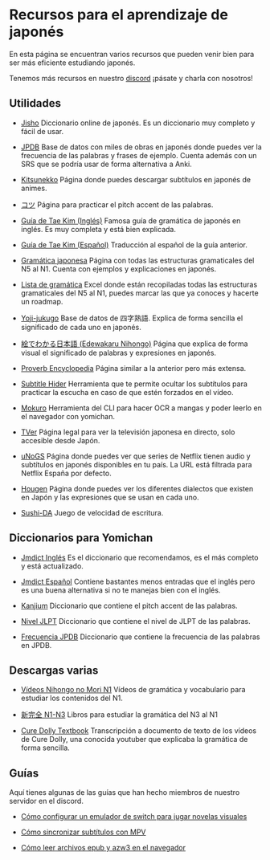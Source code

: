 # Recursos para el aprendizaje de japonés

En esta página se encuentran varios recursos que pueden venir bien para ser más eficiente estudiando japonés.

Tenemos más recursos en nuestro [discord](https://discord.gg/y8P7mpDTcB) ¡pásate y charla con nosotros!

## Utilidades

- [Jisho](https://jisho.org/) Diccionario online de japonés. Es un diccionario muy completo y fácil de usar.

- [JPDB](https://jpdb.io/) Base de datos con miles de obras en japonés donde puedes ver la frecuencia de las palabras y frases de ejemplo. Cuenta además con un SRS que se podría usar de forma alternativa a Anki.

- [Kitsunekko](https://kitsunekko.net/dirlist.php?dir=subtitles%2Fjapanese%2F) Página donde puedes descargar subtítulos en japonés de animes.

- [コツ](https://kotu.io/tests/pitchaccent/minimalpairs) Página para practicar el pitch accent de las palabras.

- [Guía de Tae Kim (Inglés)](http://www.guidetojapanese.org/learn/grammar) Famosa guía de gramática de japonés en inglés. Es muy completa y está bien explicada.

- [Guía de Tae Kim (Español)](https://www.guidetojapanese.org/spanish/index.html) Traducción al español de la guía anterior.

- [Gramática japonesa](https://nihongokyoshi-net.com/jlpt-grammars/) Página con todas las estructuras gramaticales del N5 al N1. Cuenta con ejemplos y explicaciones en japonés.

- [Lista de gramática](https://docs.google.com/spreadsheets/d/13Y5mKuSCD6lbzUHEd41BOw6lXNSPtvQKQClZFKjsY84/edit#gid=0) Excel donde están recopiladas todas las estructuras gramaticales del N5 al N1, puedes marcar las que ya conoces y hacerte un roadmap.

- [Yoji-jukugo](https://yoji-jukugo.com/) Base de datos de 四字熟語. Explica de forma sencilla el significado de cada uno en japonés.

- [絵でわかる日本語 (Edewakaru Nihongo)](https://edewakarunihongo.com/) Página que explica de forma visual el significado de palabras y expresiones en japonés.

- [Proverb Encyclopedia](https://proverb-encyclopedia.com/) Página similar a la anterior pero más extensa.

- [Subtitle Hider](https://xcaocao.github.io/SubtitleHider/) Herramienta que te permite ocultar los subtítulos para practicar la escucha en caso de que estén forzados en el vídeo.

- [Mokuro](https://github.com/kha-white/mokuro) Herramienta del CLI para hacer OCR a mangas y poder leerlo en el navegador con yomichan.

- [TVer](https://tver.jp/) Página legal para ver la televisión japonesa en directo, solo accesible desde Japón.

- [uNoGS](https://unogs.com/search/?country_andorunique=or&start_year=1900&end_year=2022&end_rating=10&genrelist=&type=Series&audio=Japanese&subtitle=Japanese&audiosubtitle_andor=or&countrylist=270) Página donde puedes ver que series de Netflix tienen audio y subtítulos en japonés disponibles en tu país. La URL está filtrada para Netflix España por defecto.

- [Hougen](https://hougen.u-biq.org/japanese.html) Página donde puedes ver los diferentes dialectos que existen en Japón y las expresiones que se usan en cada uno.

- [Sushi-DA](https://sushida.net/play.html) Juego de velocidad de escritura.

## Diccionarios para Yomichan

- [Jmdict Inglés](https://github.com/FooSoft/yomichan/raw/dictionaries/jmdict_english.zip) Es el diccionario que recomendamos, es el más completo y está actualizado.

- [Jmdict Español](https://github.com/FooSoft/yomichan/raw/dictionaries/jmdict_spanish.zip) Contiene bastantes menos entradas que el inglés pero es una buena alternativa si no te manejas bien con el inglés.

- [Kanjium](https://github.com/FooSoft/yomichan/raw/dictionaries/kanjium_pitch_accents.zip) Diccionario que contiene el pitch accent de las palabras.

- [Nivel JLPT](https://github.com/stephenmk/yomichan-jlpt-vocab/releases/tag/rev.JLPT%3B2022-01-30) Diccionario que contiene el nivel de JLPT de las palabras.

- [Frecuencia JPDB](https://github.com/MarvNC/jpdb-freq-list/releases/tag/2022-05-09) Diccionario que contiene la frecuencia de las palabras en JPDB.

## Descargas varias

- [Vídeos Nihongo no Mori N1](https://link.manabe.es/upshavesion) Vídeos de gramática y vocabulario para estudiar los contenidos del N1.

- [新完全 N1-N3](https://link.manabe.es/monotoopnment) Libros para estudiar la gramática del N3 al N1

- [Cure Dolly Textbook](https://docs.google.com/document/d/1OwVPStFrXRjXvzmrFQUfXpEiPNspYq6JYxA4zDTlhPM/edit) Transcripción a documento de texto de los vídeos de Cure Dolly, una conocida youtuber que explicaba la gramática de forma sencilla.

## Guías

Aquí tienes algunas de las guías que han hecho miembros de nuestro servidor en el discord.

- [Cómo configurar un emulador de switch para jugar novelas visuales](https://discord.com/channels/654351832734498836/756846117567594516/870059607685464065)

- [Cómo sincronizar subtítulos con MPV](https://discord.com/channels/654351832734498836/654363913470738462/846332266514087956)

- [Cómo leer archivos epub y azw3 en el navegador](https://discord.com/channels/654351832734498836/654363913470738462/825988054253830194)
